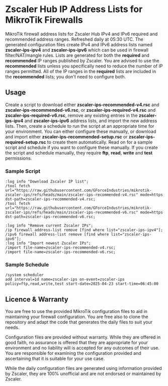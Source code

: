 # Zscaler Hub IP Address Lists for MikroTik Firewalls

MikroTik firewall address lists for Zscaler Hub IPv4 and IPv6 required and recommended address ranges. Refreshed daily at 05:30 UTC. The generated configuration files create IPv4 and IPv6 address lists named **zscaler-ips-ipv4** and **zscaler-ips-ipv6** which can be used in firewall filter/NAT/mangle rules. Lists are generated for both the **required** and **recommended** IP ranges published by Zscaler. You are advised to use the **recommended** lists unless you specifically need to reduce the number of IP ranges permitted. All of the IP ranges in the **required** lists are included in the **recommended** lists; you don't need to configure both.

## Usage 
Create a script to download either **zscaler-ips-recommended-v4.rsc** and **zscaler-ips-recommended-v6.rsc**, or **zscaler-ips-required-v4.rsc** and **zscaler-ips-required-v6.rsc**, remove any existing entries in the **zscaler-ips-ipv4** and **zscaler-ips-ipv6** address lists, and import the new address lists. Then, create a schedule to run the script at an appropriate time for your environment. You can either configure these manually, or download and import either **zscaler-ips-recommended-setup.rsc** or **zscaler-ips-required-setup.rsc** to create them automatically. Read on for a sample script and schedule if you want to configure these manually. If you create the script and schedule manually, they require **ftp**, **read**, **write** and **test** permissions.

### Sample Script

```
:log info "Download Zscaler IP list";
/tool fetch url="https://raw.githubusercontent.com/GForceIndustries/mikrotik-zscaler-ips/refs/heads/main/zscaler-ips-recommended-v4.rsc" mode=https dst-path=zscaler-ips-recommended-v4.rsc;
/tool fetch url="https://raw.githubusercontent.com/GForceIndustries/mikrotik-zscaler-ips/refs/heads/main/zscaler-ips-recommended-v6.rsc" mode=https dst-path=zscaler-ips-recommended-v6.rsc;

:log info "Remove current Zscaler IPs";
/ip firewall address-list remove [find where list="zscaler-ips-ipv4"];
/ipv6 firewall address-list remove [find where list="zscaler-ips-ipv6"];
:log info "Import newest Zscaler IPs";
/import file-name=zscaler-ips-recommended-v4.rsc;
/import file-name=zscaler-ips-recommended-v6.rsc;
```

### Sample Schedule

```
/system scheduler
add interval=1d name=zscaler-ips on-event=zscaler-ips policy=ftp,read,write,test start-date=2025-04-23 start-time=06:45:00
```

## Licence & Warranty

You are free to use the provided MikroTik configuration files to aid in maintaining your firewall configuration. You are free also to clone the repository and adapt the code that generates the daily files to suit your needs.

Configuration files are provided without warranty. While they are offered in good faith, no assurance is offered that they are appropriate for your environment and no liability will is accepted for any outcomes of their use. You are responsible for examining the configuration provided and ascertaining that it is suitable for your use case.

While the daily configuration files are generated using information provided by Zscaler, they are 100% unofficial and are not endorsed or maintained by Zscaler.
